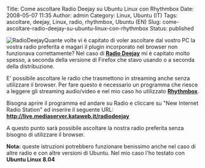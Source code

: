 Title: Come ascoltare Radio Deejay su Ubuntu Linux con Rhythmbox
Date: 2008-05-07 11:35
Author: admin
Category: Linux, Ubuntu (IT)
Tags: ascoltare, deejay, Linux, radio, rhythmbox, Ubuntu (EN)
Slug: come-ascoltare-radio-deejay-su-ubuntu-linux-con-rhythmbox
Status: published

![RadioDeejay](http://www.andreagrandi.it/wp-content/uploads/2008/05/radio-deejay_logo.thumbnail.jpg)Quante
volte vi è capitato di voler ascoltare dal vostro PC la vostra radio
preferita e magari il plugin incorporato nel browser non funzionava
correttamente? Nel caso di [**Radio Deejay**](http://www.deejay.it) mi è
capitato molto spesso, a seconda della versione di Firefox che stavo
usando o a seconda della distribuzione.

E' possibile ascoltare le radio che trasmettono in streaming anche senza
utilizzare il browser. Per fare questo è necessario un programma che
riesce a leggere gli streaming audio/video e nel mio caso ho utilizzato
[**Rhythmbox**](http://www.gnome.org/projects/rhythmbox/).

Bisogna aprire il programma ed andare su Radio e cliccare su "New
Internet Radio Station" ed inserire il seguente URL:
**http://live.mediaserver.kataweb.it/radiodeejay**

A questo punto sarà possibile ascoltare la nostra radio preferita senza
bisogno di utilizzare il browser.

**Nota:** queste istruzioni potrebbero funzionare benissimo anche nel
caso di altre radio e con altre versioni di Ubuntu. Nel mio caso l'ho
testato con **Ubuntu Linux 8.04**
